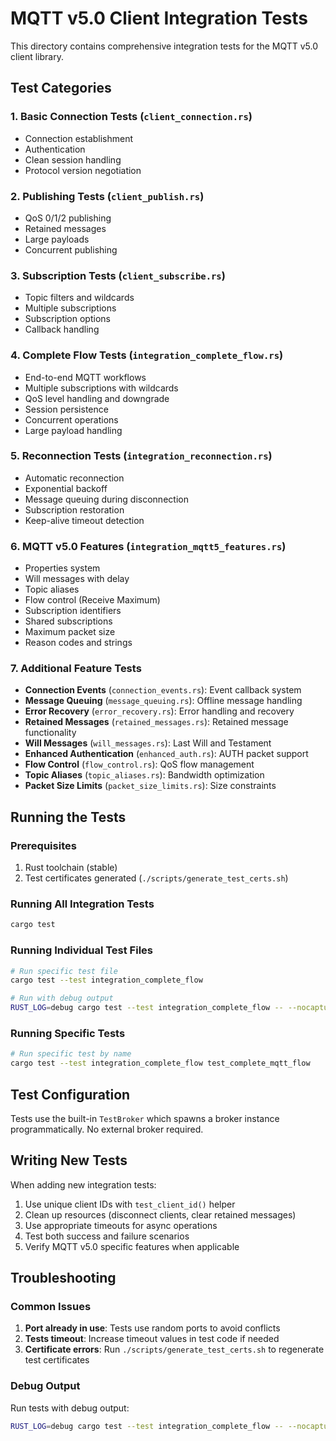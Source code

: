 # MQTT v5.0 Client Integration Tests

This directory contains comprehensive integration tests for the MQTT v5.0 client library.

## Test Categories

### 1. Basic Connection Tests (`client_connection.rs`)
- Connection establishment
- Authentication
- Clean session handling
- Protocol version negotiation

### 2. Publishing Tests (`client_publish.rs`)
- QoS 0/1/2 publishing
- Retained messages
- Large payloads
- Concurrent publishing

### 3. Subscription Tests (`client_subscribe.rs`)
- Topic filters and wildcards
- Multiple subscriptions
- Subscription options
- Callback handling

### 4. Complete Flow Tests (`integration_complete_flow.rs`)
- End-to-end MQTT workflows
- Multiple subscriptions with wildcards
- QoS level handling and downgrade
- Session persistence
- Concurrent operations
- Large payload handling

### 5. Reconnection Tests (`integration_reconnection.rs`)
- Automatic reconnection
- Exponential backoff
- Message queuing during disconnection
- Subscription restoration
- Keep-alive timeout detection

### 6. MQTT v5.0 Features (`integration_mqtt5_features.rs`)
- Properties system
- Will messages with delay
- Topic aliases
- Flow control (Receive Maximum)
- Subscription identifiers
- Shared subscriptions
- Maximum packet size
- Reason codes and strings

### 7. Additional Feature Tests
- **Connection Events** (`connection_events.rs`): Event callback system
- **Message Queuing** (`message_queuing.rs`): Offline message handling
- **Error Recovery** (`error_recovery.rs`): Error handling and recovery
- **Retained Messages** (`retained_messages.rs`): Retained message functionality
- **Will Messages** (`will_messages.rs`): Last Will and Testament
- **Enhanced Authentication** (`enhanced_auth.rs`): AUTH packet support
- **Flow Control** (`flow_control.rs`): QoS flow management
- **Topic Aliases** (`topic_aliases.rs`): Bandwidth optimization
- **Packet Size Limits** (`packet_size_limits.rs`): Size constraints

## Running the Tests

### Prerequisites
1. Rust toolchain (stable)
2. Test certificates generated (`./scripts/generate_test_certs.sh`)

### Running All Integration Tests
```bash
cargo test
```

### Running Individual Test Files
```bash
# Run specific test file
cargo test --test integration_complete_flow

# Run with debug output
RUST_LOG=debug cargo test --test integration_complete_flow -- --nocapture
```

### Running Specific Tests
```bash
# Run specific test by name
cargo test --test integration_complete_flow test_complete_mqtt_flow
```

## Test Configuration

Tests use the built-in `TestBroker` which spawns a broker instance programmatically. No external broker required.

## Writing New Tests

When adding new integration tests:

1. Use unique client IDs with `test_client_id()` helper
2. Clean up resources (disconnect clients, clear retained messages)
3. Use appropriate timeouts for async operations
4. Test both success and failure scenarios
5. Verify MQTT v5.0 specific features when applicable

## Troubleshooting

### Common Issues

1. **Port already in use**: Tests use random ports to avoid conflicts
2. **Tests timeout**: Increase timeout values in test code if needed
3. **Certificate errors**: Run `./scripts/generate_test_certs.sh` to regenerate test certificates

### Debug Output

Run tests with debug output:
```bash
RUST_LOG=debug cargo test --test integration_complete_flow -- --nocapture
```